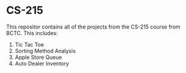 # CS-215
This repositor contains all of the projects from the CS-215 course from BCTC. This includes:
1. Tic Tac Toe
2. Sorting Method Analysis
3. Apple Store Queue
4. Auto Dealer Inventory
   
